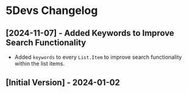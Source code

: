 # 5Devs Changelog

## [2024-11-07] - Added Keywords to Improve Search Functionality

- Added `keywords` to every `List.Item` to improve search functionality within the list items.

## [Initial Version] - 2024-01-02

